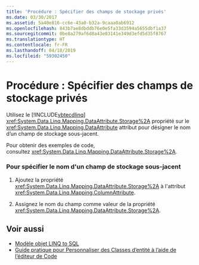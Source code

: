 ```yaml
---
title: 'Procédure : Spécifier des champs de stockage privés'
ms.date: 03/30/2017
ms.assetid: 5a40e816-cc6e-43a0-b32a-9caaa0ab6912
ms.openlocfilehash: 843b7ae8dbddb76e0e5fa33d3594a5655dbf1a37
ms.sourcegitcommit: 0be8a279af6d8a43e03141e349d3efd5d35f8767
ms.translationtype: HT
ms.contentlocale: fr-FR
ms.lasthandoff: 04/18/2019
ms.locfileid: "59302450"
---
```

# <a name="how-to-specify-private-storage-fields"></a>Procédure : Spécifier des champs de stockage privés
Utilisez le [!INCLUDE[vbtecdlinq](../../../../../../includes/vbtecdlinq-md.md)] <xref:System.Data.Linq.Mapping.DataAttribute.Storage%2A> propriété sur le <xref:System.Data.Linq.Mapping.DataAttribute> attribut pour désigner le nom d’un champ de stockage sous-jacent.  
  
 Pour obtenir des exemples de code, consultez <xref:System.Data.Linq.Mapping.DataAttribute.Storage%2A>.  
  
### <a name="to-specify-the-name-of-an-underlying-storage-field"></a>Pour spécifier le nom d'un champ de stockage sous-jacent  
  
1. Ajoutez la propriété <xref:System.Data.Linq.Mapping.DataAttribute.Storage%2A> à l'attribut <xref:System.Data.Linq.Mapping.ColumnAttribute>.  
  
2. Assignez le nom du champ comme valeur de la propriété <xref:System.Data.Linq.Mapping.DataAttribute.Storage%2A>.  
  
## <a name="see-also"></a>Voir aussi

- [Modèle objet LINQ to SQL](../../../../../../docs/framework/data/adonet/sql/linq/the-linq-to-sql-object-model.md)
- [Guide pratique pour Personnaliser des Classes d’entité à l’aide de l’éditeur de Code](../../../../../../docs/framework/data/adonet/sql/linq/how-to-customize-entity-classes-by-using-the-code-editor.md)
